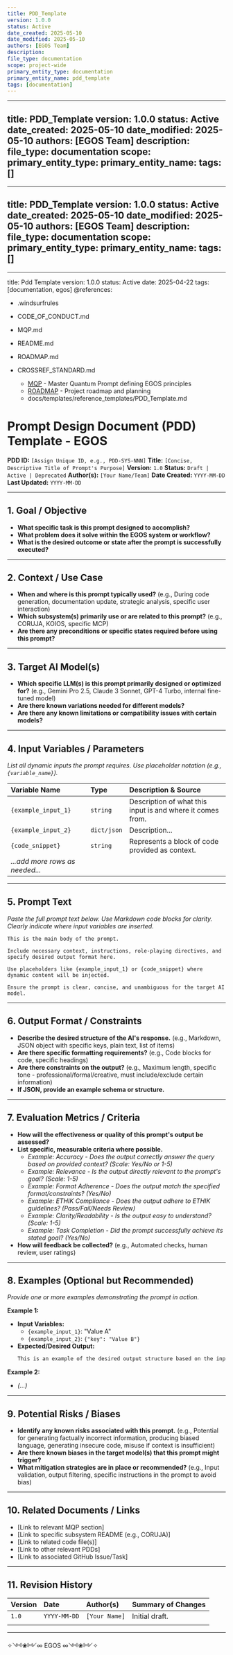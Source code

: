 ```yaml
---
title: PDD_Template
version: 1.0.0
status: Active
date_created: 2025-05-10
date_modified: 2025-05-10
authors: [EGOS Team]
description: 
file_type: documentation
scope: project-wide
primary_entity_type: documentation
primary_entity_name: pdd_template
tags: [documentation]
---
```

---
title: PDD_Template
version: 1.0.0
status: Active
date_created: 2025-05-10
date_modified: 2025-05-10
authors: [EGOS Team]
description: 
file_type: documentation
scope: 
primary_entity_type: 
primary_entity_name: 
tags: []
---

---
title: PDD_Template
version: 1.0.0
status: Active
date_created: 2025-05-10
date_modified: 2025-05-10
authors: [EGOS Team]
description: 
file_type: documentation
scope: 
primary_entity_type: 
primary_entity_name: 
tags: []
---

---
title: Pdd Template
version: 1.0.0
status: Active
date: 2025-04-22
tags: [documentation, egos]
@references:
- .windsurfrules
- CODE_OF_CONDUCT.md
- MQP.md
- README.md
- ROADMAP.md
- CROSSREF_STANDARD.md

  - [MQP](MQP.md) - Master Quantum Prompt defining EGOS principles
  - [ROADMAP](../../governance/migrations/processed/pt/ROADMAP.md) - Project roadmap and planning
  - docs/templates/reference_templates/PDD_Template.md




# Prompt Design Document (PDD) Template - EGOS

**PDD ID:** `[Assign Unique ID, e.g., PDD-SYS-NNN]`
**Title:** `[Concise, Descriptive Title of Prompt's Purpose]`
**Version:** `1.0`
**Status:** `Draft | Active | Deprecated`
**Author(s):** `[Your Name/Team]`
**Date Created:** `YYYY-MM-DD`
**Last Updated:** `YYYY-MM-DD`

---

## 1. Goal / Objective

*   **What specific task is this prompt designed to accomplish?**
*   **What problem does it solve within the EGOS system or workflow?**
*   **What is the desired outcome or state after the prompt is successfully executed?**

---

## 2. Context / Use Case

*   **When and where is this prompt typically used?** (e.g., During code generation, documentation update, strategic analysis, specific user interaction)
*   **Which subsystem(s) primarily use or are related to this prompt?** (e.g., CORUJA, KOIOS, specific MCP)
*   **Are there any preconditions or specific states required before using this prompt?**

---

## 3. Target AI Model(s)

*   **Which specific LLM(s) is this prompt primarily designed or optimized for?** (e.g., Gemini Pro 2.5, Claude 3 Sonnet, GPT-4 Turbo, internal fine-tuned model)
*   **Are there known variations needed for different models?**
*   **Are there any known limitations or compatibility issues with certain models?**

---

## 4. Input Variables / Parameters

*List all dynamic inputs the prompt requires. Use placeholder notation (e.g., `{variable_name}`).*

| Variable Name       | Type        | Description & Source                                     |
| :------------------ | :---------- | :------------------------------------------------------- |
| `{example_input_1}` | `string`    | Description of what this input is and where it comes from. |
| `{example_input_2}` | `dict/json` | Description...                                           |
| `{code_snippet}`    | `string`    | Represents a block of code provided as context.          |
| *...add more rows as needed...* |

---

## 5. Prompt Text

*Paste the full prompt text below. Use Markdown code blocks for clarity. Clearly indicate where input variables are inserted.*

```prompt
This is the main body of the prompt.

Include necessary context, instructions, role-playing directives, and specify desired output format here.

Use placeholders like {example_input_1} or {code_snippet} where dynamic content will be injected.

Ensure the prompt is clear, concise, and unambiguous for the target AI model.
```

---

## 6. Output Format / Constraints

*   **Describe the desired structure of the AI's response.** (e.g., Markdown, JSON object with specific keys, plain text, list of items)
*   **Are there specific formatting requirements?** (e.g., Code blocks for code, specific headings)
*   **Are there constraints on the output?** (e.g., Maximum length, specific tone - professional/formal/creative, must include/exclude certain information)
*   **If JSON, provide an example schema or structure.**

---

## 7. Evaluation Metrics / Criteria

*   **How will the effectiveness or quality of this prompt's output be assessed?**
*   **List specific, measurable criteria where possible.**
    *   *Example: Accuracy - Does the output correctly answer the query based on provided context? (Scale: Yes/No or 1-5)*
    *   *Example: Relevance - Is the output directly relevant to the prompt's goal? (Scale: 1-5)*
    *   *Example: Format Adherence - Does the output match the specified format/constraints? (Yes/No)*
    *   *Example: ETHIK Compliance - Does the output adhere to ETHIK guidelines? (Pass/Fail/Needs Review)*
    *   *Example: Clarity/Readability - Is the output easy to understand? (Scale: 1-5)*
    *   *Example: Task Completion - Did the prompt successfully achieve its stated goal? (Yes/No)*
*   **How will feedback be collected?** (e.g., Automated checks, human review, user ratings)

---

## 8. Examples (Optional but Recommended)

*Provide one or more examples demonstrating the prompt in action.*

**Example 1:**

*   **Input Variables:**
    *   `{example_input_1}`: "Value A"
    *   `{example_input_2}`: `{"key": "Value B"}`
*   **Expected/Desired Output:**
    ```markdown
    This is an example of the desired output structure based on the inputs "Value A" and Value B.
    ```

**Example 2:**
*   *(...)*

---

## 9. Potential Risks / Biases

*   **Identify any known risks associated with this prompt.** (e.g., Potential for generating factually incorrect information, producing biased language, generating insecure code, misuse if context is insufficient)
*   **Are there known biases in the target model(s) that this prompt might trigger?**
*   **What mitigation strategies are in place or recommended?** (e.g., Input validation, output filtering, specific instructions in the prompt to avoid bias)

---

## 10. Related Documents / Links

*   [Link to relevant MQP section]
*   [Link to specific subsystem README (e.g., CORUJA)]
*   [Link to related code file(s)]
*   [Link to other relevant PDDs]
*   [Link to associated GitHub Issue/Task]

---

## 11. Revision History

| Version | Date       | Author(s)     | Summary of Changes                                  |
| :------ | :--------- | :------------ | :-------------------------------------------------- |
| `1.0`   | `YYYY-MM-DD` | `[Your Name]` | Initial draft.                                      |
|         |            |               |                                                     |

---

✧༺❀༻∞ EGOS ∞༺❀༻✧